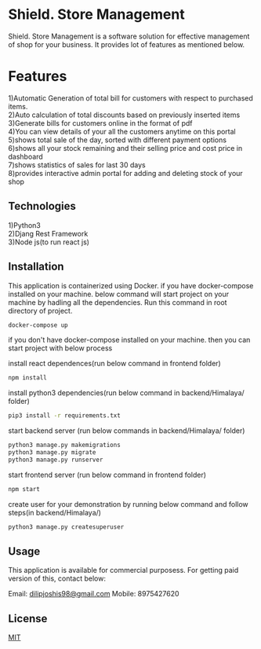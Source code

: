 # Shield. Store Management

Shield. Store Management is a software solution for effective management of shop for your
business. It provides lot of features as mentioned below.

# Features

1)Automatic Generation of total bill for customers with respect to purchased items.  
2)Auto calculation of total discounts based on previously inserted items  
3)Generate bills for customers online in the format of pdf  
4)You can view details of your all the customers anytime on this portal  
5)shows total sale of the day, sorted with different payment options  
6)shows all your stock remaining and their selling price and cost price in dashboard  
7)shows statistics of sales for last 30 days  
8)provides interactive admin portal for adding and deleting stock of your shop  

## Technologies

1)Python3  
2)Djang Rest Framework  
3)Node js(to run react js)  



## Installation

This application is containerized using Docker.
if you have docker-compose installed on your machine. below command will start project on your machine by hadling all the dependencies. Run this command in root directory of project.

```bash
docker-compose up
```
if you don't have docker-compose installed on your machine. then you can start project with below process

install react dependences(run below command in frontend folder)

```bash
npm install
```

install python3 dependencies(run below command in backend/Himalaya/ folder)

```bash
pip3 install -r requirements.txt
```

start backend server (run below commands in backend/Himalaya/ folder)

```bash
python3 manage.py makemigrations
python3 manage.py migrate
python3 manage.py runserver
```

start frontend server (run below command in frontend folder)

```bash
npm start
```
create user for your demonstration by running below command and follow steps(in backend/Himalaya/)

```bash
python3 manage.py createsuperuser
```
## Usage

This application is available for commercial purposess. For getting paid version of this, contact below:

Email: dilipjoshis98@gmail.com 
Mobile: 8975427620  

## License
[MIT](https://choosealicense.com/licenses/mit/)